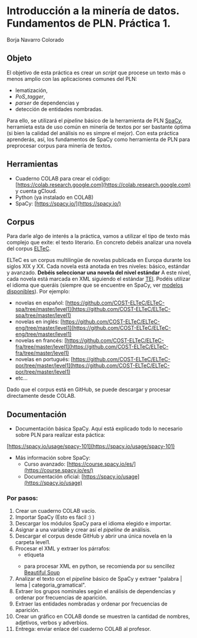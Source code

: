 ﻿# Introducción a la minería de datos. Fundamentos de PLN. Práctica 1.

Borja Navarro Colorado

## Objeto

El objetivo de esta práctica es crear un *script* que procese un texto más o menos amplio con las aplicaciones comunes del PLN:

- lematización,
- *PoS_tagger*,
- *parser* de dependencias y
- detección de entidades nombradas.

Para ello, se utilizará el *pipeline* básico de la herramienta de PLN [SpaCy](https://spacy.io/), herramieta esta de uso común en minería de textos por ser bastante óptima (si bien la calidad del análisis no es simpre el mejor). Con esta práctica aprenderás, así, los fundamentos de SpaCy como herramienta de PLN para preprocesar corpus para minería de textos.

## Herramientas

- Cuaderno COLAB para crear el código: [https://colab.research.google.com](https://colab.research.google.com) y cuenta gCloud.
- Python (ya instalado en COLAB)
- SpaCy: [https://spacy.io/](https://spacy.io/)

## Corpus

Para darle algo de interés a la práctica, vamos a utilizar el tipo de texto más complejo que exite: el texto literario. En concreto debéis analizar una novela del corpus [ELTeC](https://github.com/COST-ELTeC).

ELTeC es un corpus multilingüe de novelas publicada en Europa durante los siglos XIX y XX. Cada novela está anotada en tres niveles: básico, estándar y avanzado. __Debéis seleccionar una novela del nivel estándar__ A este nivel, cada novela está marcada en XML siguiendo el estándar [TEI](https://tei-c.org/). Podéis utilizar el idioma que queráis (siempre que se encuentre en SpaCy, ver [modelos disponibles](https://spacy.io/models)). Por ejemplo:

- novelas en español: [https://github.com/COST-ELTeC/ELTeC-spa/tree/master/level1](https://github.com/COST-ELTeC/ELTeC-spa/tree/master/level1)
- novelas en inglés: [https://github.com/COST-ELTeC/ELTeC-eng/tree/master/level1](https://github.com/COST-ELTeC/ELTeC-eng/tree/master/level1)
- novelas en francés: [https://github.com/COST-ELTeC/ELTeC-fra/tree/master/level1](https://github.com/COST-ELTeC/ELTeC-fra/tree/master/level1)
- novelas en portugués: [https://github.com/COST-ELTeC/ELTeC-por/tree/master/level1](https://github.com/COST-ELTeC/ELTeC-por/tree/master/level1)
- etc...

Dado que el corpus está en GitHub, se puede descargar y procesar directamente desde COLAB.


## Documentación

- Documentación básica SpaCy. Aquí está explicado todo lo necesario sobre PLN para realizar esta páctica:

[https://spacy.io/usage/spacy-101](https://spacy.io/usage/spacy-101)

- Más información sobre SpaCy:
    - Curso avanzado: [https://course.spacy.io/es/](https://course.spacy.io/es/)
    - Documentación oficial: [https://spacy.io/usage](https://spacy.io/usage)

### Por pasos:

1. Crear un cuaderno COLAB vacío.
2. Importar SpaCy (Esto es fácil :) )
3. Descargar los módulos SpaCy para el idioma elegido e importar.
4. Asignar a una variable y crear así el *pipeline* de análisis.
5. Descargar el corpus desde GitHub y abrir una única novela en la carpeta level1.
5. Procesar el XML y extraer los párrafos:
    - etiqueta <P>
    - para procesar XML en python, se recomienda por su sencillez [Beautiful Soup](https://beautiful-soup-4.readthedocs.io/en/latest/#)
6. Analizar el texto con el *pipeline* básico de SpaCy y extraer "palabra | lema | categoria_gramatical".
7. Extraer los grupos nominales según el análisis de dependencias y ordenar por frecuencias de aparición.
8. Extraer las entidades nombradas y ordenar por frecuencias de aparición.
9. Crear un gráfico en COLAB donde se muestren la cantidad de nombres, adjetivos, verbos y adverbios.
10. Entrega: enviar enlace del cuaderno COLAB al profesor.





